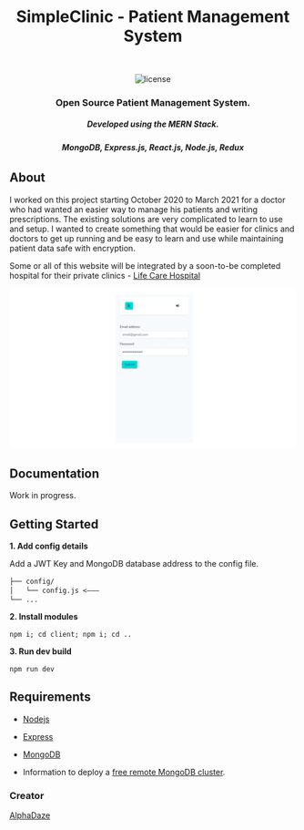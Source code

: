 <h1 align="center">
  SimpleClinic - Patient Management System
</h1>

<br />

<p align="center">
  <img alt="license" src="https://img.shields.io/github/license/AlphaDaze/word-search-solver">
</p>

<h3 align="center">
  <b>
      Open Source Patient Management System.
  </b>
</h3>

<h5 align="center">
  <b>
      Developed using the MERN Stack.
  </b>
</h5>
<h6 align="center">
  <b>
      MongoDB, Express.js, React.js, Node.js, Redux
  </b>
</h6>


## About

I worked on this project starting October 2020 to March 2021 for a doctor who had wanted an easier way to manage his patients and writing prescriptions. The existing solutions are very complicated to learn to use and setup. I wanted to create something that would be easier for clinics and doctors to get up running and be easy to learn and use while maintaining patient data safe with encryption.

Some or all of this website will be integrated by a soon-to-be completed hospital for their private clinics - [Life Care Hospital](https://www.facebook.com/officiallifecare/)

![Overview GIF](https://github.com/AlphaDaze/SimpleClinic/blob/master/images/overviewShowcase.gif)

<!-- DOCUMENTATION -->

## Documentation

Work in progress.

## Getting Started

**1. Add config details**

Add a JWT Key and MongoDB database address to the config file.

```
├── config/
│   └── config.js <–––
└── ...
```

**2. Install modules**

```
npm i; cd client; npm i; cd ..
```

**3. Run dev build**

```
npm run dev
```

## Requirements

- [Nodejs](https://nodejs.org/en/download/)
- [Express](https://expressjs.com/en/starter/installing.html)
- [MongoDB](https://www.mongodb.com/docs/manual/installation/)

- Information to deploy a [free remote MongoDB cluster](https://www.mongodb.com/docs/atlas/tutorial/deploy-free-tier-cluster/).

<!-- CONTACT -->

### Creator

[AlphaDaze](https://github.com/AlphaDaze)
